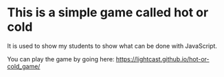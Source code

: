 # This is a simple game called hot or cold
It is used to show my students to show what can be done with JavaScript.

You can play the game by going here:
https://lightcast.github.io/hot-or-cold_game/
